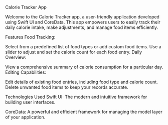 Calorie Tracker App


Welcome to the Calorie Tracker app, a user-friendly application developed using Swift UI and CoreData. This app empowers users to easily track their daily calorie intake, make adjustments, and manage food items efficiently.

Features
Food Tracking:

Select from a predefined list of food types or add custom food items.
Use a slider to adjust and set the calorie count for each food entry.
Daily Overview:

View a comprehensive summary of calorie consumption for a particular day.
Editing Capabilities:

Edit details of existing food entries, including food type and calorie count.
Delete unwanted food items to keep your records accurate.

Technologies Used
Swift UI: The modern and intuitive framework for building user interfaces.

CoreData: A powerful and efficient framework for managing the model layer of your application.


